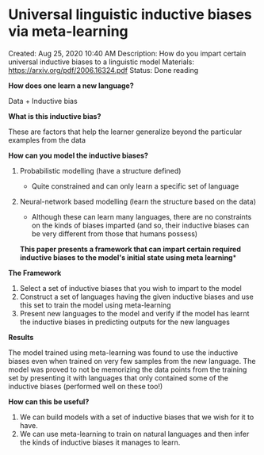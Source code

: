 # Universal linguistic inductive biases via meta-learning

Created: Aug 25, 2020 10:40 AM
Description: How do you impart certain universal inductive biases to a linguistic model
Materials: https://arxiv.org/pdf/2006.16324.pdf
Status: Done reading

**How does one learn a new language?**

Data + Inductive bias

**What is this inductive bias?**

These are factors that help the learner generalize beyond the particular examples from the data

**How can you model the inductive biases?**

1. Probabilistic modelling (have a structure defined)
    - Quite constrained and can only learn a specific set of language
2. Neural-network based modelling (learn the structure based on the data)
    - Although these can learn many languages, there are no constraints on the kinds of biases imparted (and so, their inductive biases can be very different from those that humans possess)

    **This paper presents a framework that can impart certain required inductive biases to the model's initial state using meta learning***

**The Framework**

1. Select a set of inductive biases that you wish to impart to the model
2. Construct a set of languages having the given inductive biases and use this set to train the model using meta-learning
3. Present new languages to the model and verify if the model has learnt the inductive biases in predicting outputs for the new languages

**Results**

The model trained using meta-learning was found to use the inductive biases even when trained on very few samples from the new language. The model was proved to not be memorizing the data points from the training set by presenting it with languages that only contained some of the inductive biases (performed well on these too!)

**How can this be useful?**

1. We can build models with a set of inductive biases that we wish for it to have.
2. We can use meta-learning to train on natural languages and then infer the kinds of inductive biases it manages to learn.